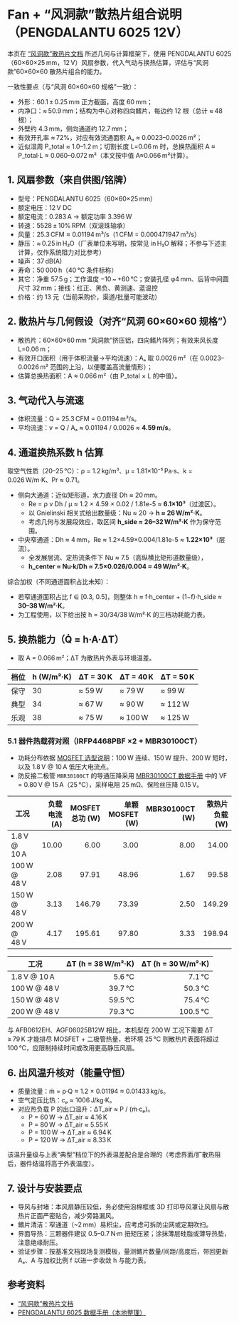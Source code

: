 # Fan + “风洞款”散热片组合说明（PENGDALANTU 6025 12V）

本页在 [“风洞款”散热片文档](../heatsinks/wind_tunnel_60x60x60.md) 所述几何与计算框架下，使用 PENGDALANTU 6025（60×60×25 mm，12 V）风扇参数，代入气动与换热估算，评估与“风洞款”60×60×60 散热片组合的能力。

一致性要点（与“风洞 60×60×60 规格”一致）：
- 外形：60.1 ± 0.25 mm 正方截面，高度 60 mm；
- 内净口：≈ 50.9 mm；结构为中心对称四向鳍片，每边约 12 根（总计 ≈ 48 根）；
- 外壁约 4.3 mm，侧向通道约 12.7 mm；
- 有效开孔率 ≈ 72%，对应有效流通面积 Aₐ ≈ 0.0023–0.0026 m²；
- 近似湿周 P_total ≈ 1.0–1.2 m；切割长度 L=0.06 m 时，总换热面积 A ≈ P_total·L ≈ 0.060–0.072 m²（本文按中值 A≈0.066 m²计算）。

## 1. 风扇参数（来自供图/铭牌）

- 型号：PENGDALANTU 6025（60×60×25 mm）
- 额定电压：12 V DC
- 额定电流：0.283 A → 额定功率 3.396 W
- 转速：5528 ± 10% RPM（双滚珠轴承）
- 风量：25.3 CFM ≈ 0.01194 m³/s（1 CFM = 0.000471947 m³/s）
- 静压：≈ 0.25 in H₂O（厂表单位未写明，按常见 in H₂O 解释；不参与下述主计算，仅作系统阻力对比参考）
- 噪声：37 dB(A)
- 寿命：50 000 h（40 °C 条件标称）
- 其它：净重 57.5 g；工作温度 −10 ~ +60 °C；安装孔径 φ4 mm、后背中间圆尺寸 32 mm；接线：红正、黑负、黄测速、蓝温控
 - 价格：约 13 元（当前采购价，渠道/批量可能波动）

## 2. 散热片与几何假设（对齐“风洞 60×60×60 规格”）

- 散热片：60×60×60 mm “风洞款”挤压铝，四向鳍片阵列；有效来风长度 L=0.06 m；
- 有效开口面积（用于体积流量→平均流速）：Aₐ 取 0.0026 m²（在 0.0023–0.0026 m² 范围的上沿，以便覆盖高流量情形）；
- 估算总换热面积：A ≈ 0.066 m²（由 P_total × L 的中值）。

## 3. 气动代入与流速

- 体积流量：Q = 25.3 CFM = 0.01194 m³/s。
- 平均流速：v = Q / Aₐ ≈ 0.01194 / 0.0026 ≈ **4.59 m/s**。

## 4. 通道换热系数 h 估算

取空气性质（20–25 °C）：ρ = 1.2 kg/m³、μ = 1.81×10⁻⁵ Pa·s、k = 0.026 W/m·K、Pr ≈ 0.71。

- 侧向大通道：近似矩形道，水力直径 Dh ≈ 20 mm。
  - Re = ρ v Dh / μ ≈ 1.2 × 4.59 × 0.02 / 1.81e-5 ≈ **6.1×10³**（过渡区）。
  - 以 Gnielinski 相关式给出数量级：Nu ≈ 20 → **h ≈ 26 W/m²·K**。
  - 考虑几何与发展段效应，取区间 **h_side ≈ 26–32 W/m²·K** 作为保守范围。
- 中央窄通道：Dh ≈ 4 mm，Re ≈ 1.2×4.59×0.004/1.81e-5 ≈ **1.22×10³**（层流）。
  - 全发展层流、定热流条件下 Nu ≈ 7.5（高纵横比矩形道数量级），
  - **h_center ≈ Nu·k/Dh ≈ 7.5×0.026/0.004 ≈ 49 W/m²·K**。

综合加权（不同通道面积占比未知）：

- 若窄通道面积占比 f ∈ [0.3, 0.5]，则整体 h ≈ f·h_center + (1−f)·h_side ≈ **30–38 W/m²·K**。
- 为工程使用，以下给出按 h = 30/34/38 W/m²·K 的三档功耗能力表。

## 5. 换热能力（Q̇ = h·A·ΔT）

- 取 A = 0.066 m²；ΔT 为散热片外表与环境温差。

| 档位 | h (W/m²·K) | ΔT = 30 K | ΔT = 40 K | ΔT = 50 K |
| ---- | ---------- | --------- | --------- | --------- |
| 保守 | 30         | ≈ 59 W    | ≈ 79 W    | ≈ 99 W    |
| 典型 | 34         | ≈ 67 W    | ≈ 90 W    | ≈ 112 W   |
| 乐观 | 38         | ≈ 75 W    | ≈ 100 W   | ≈ 125 W   |

### 5.1 器件热载荷对照（IRFP4468PBF ×2 + MBR30100CT）

- 功耗分布依据 [MOSFET 选型说明](../load_mosfet_selection.md)：100 W 连续、150 W 提升、200 W 短时，以及 1.8 V @ 10 A 低压大电流点。
- 防反接二极管 `MBR30100CT` 的导通压降采用 [MBR30100CT 数据手册](../reverse_protection/MBR30100CT.md) 中的 VF = 0.80 V @ 15 A（25 °C），采样电阻 25 mΩ、保险丝压降 0.15 V。

| 工况 | 负载电流 (A) | MOSFET 总功 (W) | 单颗 MOSFET (W) | MBR30100CT (W) | 散热片负载 (W) |
| --- | ---: | ---: | ---: | ---: | ---: |
| 1.8 V @ 10 A | 10.00 | 6.00 | 3.00 | 8.00 | 14.00 |
| 100 W @ 48 V | 2.08 | 97.91 | 48.96 | 1.67 | 99.58 |
| 150 W @ 48 V | 3.13 | 146.79 | 73.39 | 2.50 | 149.29 |
| 200 W @ 48 V | 4.17 | 195.61 | 97.80 | 3.33 | 198.94 |

| 工况 | ΔT (h = 38 W/m²·K) | ΔT (h = 30 W/m²·K) |
| --- | ---: | ---: |
| 1.8 V @ 10 A | 5.6 °C | 7.1 °C |
| 100 W @ 48 V | 39.7 °C | 50.3 °C |
| 150 W @ 48 V | 59.5 °C | 75.4 °C |
| 200 W @ 48 V | 79.3 °C | 100.5 °C |

与 AFB0612EH、AGF06025B12W 相比，本机型在 200 W 工况下需要 ΔT ≥ 79 K 才能排尽 MOSFET + 二极管热量，若环境 25 °C 则散热片表面将超过 100 °C，应限制持续时间或改用更高静压风扇。

## 6. 出风温升核对（能量守恒）

- 质量流量：ṁ = ρ·Q ≈ 1.2 × 0.01194 ≈ 0.01433 kg/s。
- 空气定压比热：cₚ ≈ 1006 J/kg·K。
- 对应热负载 P 的出口温升：ΔT_air ≈ P / (ṁ·cₚ)。
  - P = 60 W → ΔT_air ≈ 4.16 K
  - P = 80 W → ΔT_air ≈ 5.55 K
  - P = 100 W → ΔT_air ≈ 6.94 K
  - P = 120 W → ΔT_air ≈ 8.33 K

该温升量级与上表“典型”档位下的外表温差配合是合理的（考虑界面/扩散热阻后，器件结温将高于外表温度）。

## 7. 设计与安装要点

- 导风与封堵：本风扇静压较低，务必使用泡棉框或 3D 打印导风罩让风扇与散热片正面严密贴合，减少旁路漏风。
- 鳍片清洁：窄通道（~2 mm）易积尘，应考虑可拆防尘网或定期吹扫。
- 界面导热：三颗器件建议 0.5–0.7 N·m 扭矩压紧；涂抹薄层硅脂或薄导热垫，注意绝缘耐压。
- 验证步骤：按基准文档现场复测模板，量测鳍片数量/间距/高度后，带回更新 Aₐ、A 与加权比例 f 以进一步收敛 h 与能力表。

## 参考资料
- [“风洞款”散热片文档](../heatsinks/wind_tunnel_60x60x60.md)
- [PENGDALANTU 6025 数据手册（本地整理）](./datasheets/PENGDALANTU-6025-12V.md)
